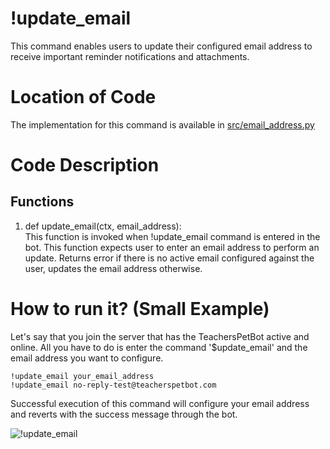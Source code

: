 # !update_email
This command enables users to update their configured email address to receive important reminder notifications and attachments.
# Location of Code
The implementation for this command is available in [src/email_address.py](https://github.com/chandur626/TeachersPetBot/blob/8813e476d85caaffe034434daecf6461f353a792/src/email_address.py#L33)
# Code Description
## Functions
1. def update_email(ctx, email_address): <br>
This function is invoked when !update_email command is entered in the bot. This function expects user to enter an email address to perform an update. Returns error if there is no active email configured against the user, updates the email address otherwise.

# How to run it? (Small Example)
Let's say that you join the server that has the TeachersPetBot active and online. All you have to do is 
enter the command '$update_email' and the email address you want to configure.
```
!update_email your_email_address
!update_email no-reply-test@teacherspetbot.com
```
Successful execution of this command will configure your email address and reverts with the success message through the bot. 

![!update_email](https://github.com/chandur626/TeachersPetBot/blob/main/data/media/email_address.gif)